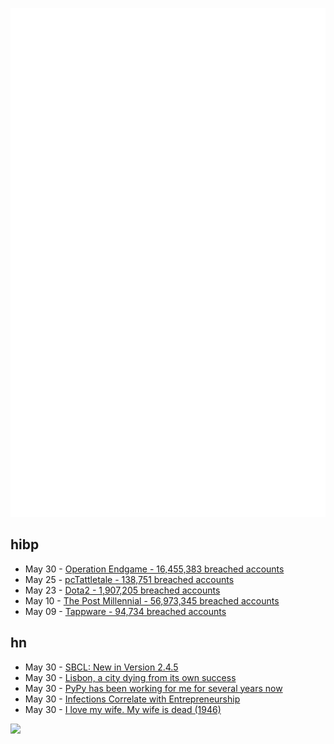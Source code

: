 ![Metrics](https://raw.githubusercontent.com/phixion/phixion/master/metrics.svg)

## hibp

<!--
for https://github.com/phixion/phixion/blob/main/.github/workflows/feeds.yml
-->
<!--START_SECTION:haveibeenpwnd-->
- May 30 - [Operation Endgame - 16,455,383 breached accounts](https://haveibeenpwned.com/PwnedWebsites#OperationEndgame)
- May 25 - [pcTattletale - 138,751 breached accounts](https://haveibeenpwned.com/PwnedWebsites#pcTattletale)
- May 23 - [Dota2 - 1,907,205 breached accounts](https://haveibeenpwned.com/PwnedWebsites#Dota2)
- May 10 - [The Post Millennial - 56,973,345 breached accounts](https://haveibeenpwned.com/PwnedWebsites#ThePostMillennial)
- May 09 - [Tappware - 94,734 breached accounts](https://haveibeenpwned.com/PwnedWebsites#Tappware)
<!--END_SECTION:haveibeenpwnd-->

## hn

<!--
for https://github.com/phixion/phixion/blob/main/.github/workflows/feeds.yml
-->
<!--START_SECTION:hn-->
- May 30 - [SBCL: New in Version 2.4.5](http://sbcl.org/all-news.html?2.4.5#2.4.5)
- May 30 - [Lisbon, a city dying from its own success](https://english.elpais.com/international/2024-05-29/lisbon-a-city-dying-from-its-own-success.html)
- May 30 - [PyPy has been working for me for several years now](https://utcc.utoronto.ca/~cks/space/blog/python/PyPyQuietlyWorking)
- May 30 - [Infections Correlate with Entrepreneurship](https://www.researchgate.net/publication/326608642_Risky_business_Linking_Toxoplasma_gondii_infection_and_entrepreneurship_behaviours_across_individuals_and_countries)
- May 30 - [I love my wife. My wife is dead (1946)](https://lettersofnote.com/2012/02/15/i-love-my-wife-my-wife-is-dead/)
<!--END_SECTION:hn-->

<!--
for https://yhype.me
-->
![](https://hit.yhype.me/github/profile?user_id=13013670)
